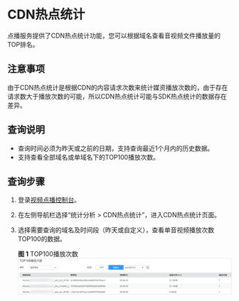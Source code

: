 # CDN热点统计<a name="vod010037"></a>

点播服务提供了CDN热点统计功能，您可以根据域名查看音视频文件播放量的TOP排名。

## 注意事项<a name="section11731327161710"></a>

由于CDN热点统计是根据CDN的内容请求次数来统计媒资播放次数的，由于存在请求数大于播放次数的可能，所以CDN热点统计可能与SDK热点统计的数据存在差异。

## 查询说明<a name="section187505915212"></a>

-   查询时间必须为昨天或之前的日期，支持查询最近1个月内的历史数据。
-   支持查看全部域名或单域名下的TOP100播放次数。

## 查询步骤<a name="section12170116113116"></a>

1.  登录[视频点播控制台](视频点播控制台https://console.huaweicloud.com/vod)。
2.  在左侧导航栏选择“统计分析 \> CDN热点统计”，进入CDN热点统计页面。
3.  选择需要查询的域名及时间段（昨天或自定义），查看单音视频播放次数TOP100的数据。

    **图 1**  TOP100播放次数<a name="fig69237214387"></a>  
    ![](figures/TOP100播放次数.png "TOP100播放次数")


